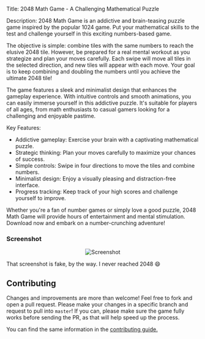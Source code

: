 Title: 2048 Math Game - A Challenging Mathematical Puzzle

Description:
2048 Math Game is an addictive and brain-teasing puzzle game inspired by the popular 1024 game. Put your mathematical skills to the test and challenge yourself in this exciting numbers-based game.

The objective is simple: combine tiles with the same numbers to reach the elusive 2048 tile. However, be prepared for a real mental workout as you strategize and plan your moves carefully. Each swipe will move all tiles in the selected direction, and new tiles will appear with each move. Your goal is to keep combining and doubling the numbers until you achieve the ultimate 2048 tile!

The game features a sleek and minimalist design that enhances the gameplay experience. With intuitive controls and smooth animations, you can easily immerse yourself in this addictive puzzle. It's suitable for players of all ages, from math enthusiasts to casual gamers looking for a challenging and enjoyable pastime.

Key Features:

- Addictive gameplay: Exercise your brain with a captivating mathematical puzzle.
- Strategic thinking: Plan your moves carefully to maximize your chances of success.
- Simple controls: Swipe in four directions to move the tiles and combine numbers.
- Minimalist design: Enjoy a visually pleasing and distraction-free interface.
- Progress tracking: Keep track of your high scores and challenge yourself to improve.

Whether you're a fan of number games or simply love a good puzzle, 2048 Math Game will provide hours of entertainment and mental stimulation. Download now and embark on a number-crunching adventure!

### Screenshot

<p align="center">
  <img src="https://cloud.githubusercontent.com/assets/1175750/8614312/280e5dc2-26f1-11e5-9f1f-5891c3ca8b26.png" alt="Screenshot"/>
</p>

That screenshot is fake, by the way. I never reached 2048 :smile:

## Contributing
Changes and improvements are more than welcome! Feel free to fork and open a pull request. Please make your changes in a specific branch and request to pull into `master`! If you can, please make sure the game fully works before sending the PR, as that will help speed up the process.

You can find the same information in the [contributing guide.](https://github.com/gabrielecirulli/2048/blob/master/CONTRIBUTING.md)
